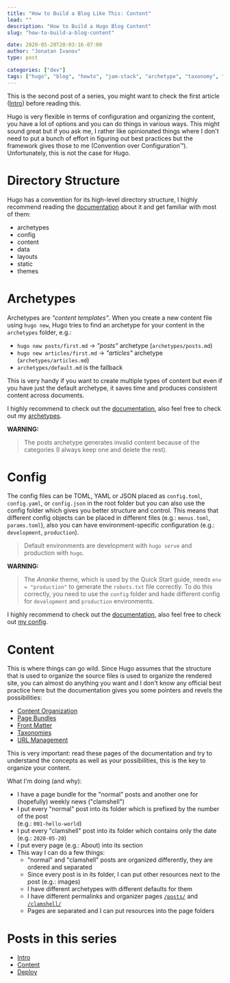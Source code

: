 ```yaml
---
title: "How to Build a Blog Like This: Content"
lead: ""
description: "How to Build a Hugo Blog Content"
slug: "how-to-build-a-blog-content"

date: 2020-05-20T20:03:16-07:00
author: "Jonatan Ivanov"
type: post

categories: ["dev"]
tags: ["hugo", "blog", "howto", "jam-stack", "archetype", "taxonomy", "front-matter", "permalink"]
---
```


This is the second post of a series, you might want to check the first article ([Intro](/posts/how-to-build-a-blog-intro/)) before reading this.

Hugo is very flexible in terms of configuration and organizing the content, you have a lot of options and you can do things in various ways. This might sound great but if you ask me, I rather like opinionated things where I don't need to put a bunch of effort in figuring out best practices but the framework gives those to me (Convention over Configuration™). Unfortunately, this is not the case for Hugo.
<!--more-->

# Directory Structure

Hugo has a convention for its high-level directory structure, I highly recommend reading the [documentation](https://gohugo.io/getting-started/directory-structure/) about it and get familiar with most of them:

- archetypes
- config
- content
- data
- layouts
- static
- themes

# Archetypes

Archetypes are *"content templates"*. When you create a new content file using `hugo new`, Hugo tries to find an archetype for your content in the `archetypes` folder, e.g.:

- `hugo new posts/first.md` -> *"posts"* archetype (`archetypes/posts.md`)
- `hugo new articles/first.md` -> *"articles"* archetype (`archetypes/articles.md`)
- `archetypes/default.md` is the fallback

This is very handy if you want to create multiple types of content but even if you have just the default archetype, it saves time and produces consistent content across documents.

I highly recommend to check out the [documentation](https://gohugo.io/content-management/archetypes/), also feel free to check out my [archetypes](https://github.com/jonatan-ivanov/develotters-blog/tree/2bb357105a9d8d667df5f5f210f3d31c9d538691/archetypes).

**WARNING:**
>The posts archetype generates invalid content because of the categories (I always keep one and delete the rest).

# Config

The config files can be TOML, YAML or JSON placed as `config.toml`, `config.yaml`, or `config.json` in the root folder but you can also use the config folder which gives you better structure and control. This means that different config objects can be placed in different files (e.g.: `menus.toml`, `params.toml`), also you can have environment-specific configuration (e.g.: `development`, `production`).

>Default environments are development with `hugo serve` and production with `hugo`.

**WARNING:**
>The *Ananke* theme, which is used by the Quick Start guide, needs `env = "production"` to generate the `robots.txt` file correctly. To do this correctly, you need to use the `config` folder and hade different config for `development` and `production` environments.

I highly recommend to check out the [documentation](https://gohugo.io/getting-started/configuration/), also feel free to check out [my config](https://github.com/jonatan-ivanov/develotters-blog/tree/234310ca7029ab0445fcb3f9c06fe040a8f165bd/config).

# Content

This is where things can go wild. Since Hugo assumes that the structure that is used to organize the source files is used to organize the rendered site, you can almost do anything you want and I don't know any official best practice here but the documentation gives you some pointers and revels the possibilities:

- [Content Organization](https://gohugo.io/content-management/organization/)
- [Page Bundles](https://gohugo.io/content-management/page-bundles/)
- [Front Matter](https://gohugo.io/content-management/front-matter/)
- [Taxonomies](https://gohugo.io/content-management/taxonomies/)
- [URL Management](https://gohugo.io/content-management/urls/)

This is very important: read these pages of the documentation and try to understand the concepts as well as your possibilities, this is the key to organize your content.

What I'm doing (and why):
- I have a page bundle for the "normal" posts and another one for (hopefully) weekly news ("clamshell")
- I put every "normal" post into its folder which is prefixed by the number of the post  
(e.g.: `001-hello-world`)
- I put every "clamshell" post into its folder which contains only the date  
(e.g.: `2020-05-20`)
- I put every page (e.g.: About) into its section
- This way I can do a few things:
  - "normal" and "clamshell" posts are organized differently, they are ordered and separated
  - Since every post is in its folder, I can put other resources next to the post (e.g.: images)
  - I have different archetypes with different defaults for them
  - I have different permalinks and organizer pages [`/posts/`](/posts/) and [`/clamshell/`](/clamshell/)
  - Pages are separated and I can put resources into the page folders

# Posts in this series

- [Intro](/posts/how-to-build-a-blog-intro/)
- [Content](/posts/how-to-build-a-blog-content/)
- [Deploy](/posts/how-to-build-a-blog-deploy/)
